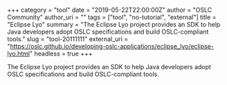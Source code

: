+++
category = "tool"
date = "2019-05-22T22:00:00Z"
author = "OSLC Community"
author_uri = ""
tags = ["tool", "no-tutorial", "external"]
title = "Eclipse Lyo"
summary = "The Eclipse Lyo project provides an SDK to help Java developers adopt OSLC specifications and build OSLC-compliant tools."
slug = "tool-20111111"
external_uri = "https://oslc.github.io/developing-oslc-applications/eclipse_lyo/eclipse-lyo.html"
headless = true
+++

The Eclipse Lyo project provides an SDK to help Java developers adopt OSLC specifications and build OSLC-compliant tools.
